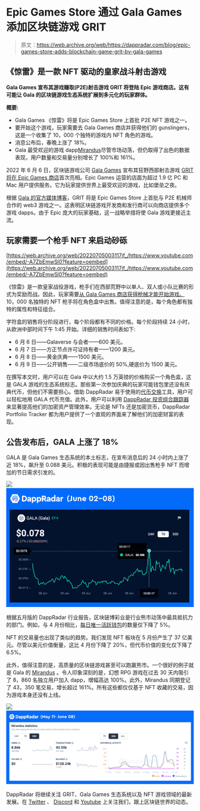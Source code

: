 # Epic Games Store 通过 Gala Games 添加区块链游戏 GRIT

> 原文：<https://web.archive.org/web/https://dappradar.com/blog/epic-games-store-adds-blockchain-game-grit-by-gala-games>

## 《惊雷》是一款 NFT 驱动的皇家战斗射击游戏

**Gala Games 宣布其游戏赚取(P2E)射击游戏 GRIT 将登陆 Epic 游戏商店。这有可能让 Gala 的区块链游戏生态系统扩展到多元化的玩家群体。**

**概要:**

*   Gala Games 《惊雷》将是 Epic Games Store 上首批 P2E NFT 游戏之一。
*   要开始这个游戏，玩家需要去 Gala Games 商店并获得他们的 gunslingers，这是一个收集了 10，000 个独特的游戏内 NFT 角色的游戏。
*   消息公布后，春晚上涨了 18%。
*   Gala 最受欢迎的游戏 dapp[Mirandus](https://web.archive.org/web/20220705003117/https://dappradar.com/ethereum/games/mirandus)尽管市场动荡，但仍取得了出色的数据表现，用户数量和交易量分别增长了 100%和 161%。

2022 年 6 月 6 日，区块链游戏公司 [Gala Games](https://web.archive.org/web/20220705003117/https://dappradar.com/blog/tag/gala-games) 宣布其狂野西部射击游戏 [GRIT 将在 Epic Games 商店](https://web.archive.org/web/20220705003117/https://twitter.com/GoGalaGames/status/1533783142364073986)首次亮相。Epic Games 运营的店面为超过 1.9 亿 PC 和 Mac 用户提供服务。它为玩家提供世界上最受欢迎的游戏，比如堡垒之夜。

根据 [Gala 的官方媒体博客](https://web.archive.org/web/20220705003117/https://blog.gala.games/epic-news-from-grit-dbaae34c23b9)，GRIT 将是 Epic Games Store 上首批与 P2E 机械师合作的 web3 游戏之一。这表明区块链游戏开发商和发行商可以向商店提供多个游戏 dapps。由于 Epic 庞大的玩家基础，这一战略举措将使 Gala 游戏更接近主流。

## 玩家需要一个枪手 NFT 来启动砂砾

[https://web.archive.org/web/20220705003117if_/https://www.youtube.com/embed/-A7ZbEmwSl0?feature=oembed](https://web.archive.org/web/20220705003117if_/https://www.youtube.com/embed/-A7ZbEmwSl0?feature=oembed)

《惊雷》是一款皇家战役游戏，枪手们在西部荒野中以单人、双人或小队比赛的形式为奖励而战。因此，玩家需要[从 Gala Games 商店获得枪械才能开始游戏。](https://web.archive.org/web/20220705003117/https://app.gala.games/games/buy-item/0x036d00000000000000000000000000000000?currency=GALA)10，000 名独特的 NFT 枪手将在角色盒中出售。值得注意的是，每个角色都有独特的属性和特征组合。

字符盒的销售将分阶段进行，每个阶段都有不同的价格。每个阶段持续 24 小时，从欧洲中部时间下午 1:45 开始。详细的销售时间表如下:

*   6 月 6 日——Galaverse 与会者——600 美元。
*   6 月 7 日——方正节点许可证持有者——1200 美元。
*   6 月 8 日——黄金庆典——1500 美元。
*   6 月 9 日——公开销售——二级市场底价的 50%,硬底价为 1500 美元。

在撰写本文时，用户可以在 Gala 中以大约 1.5 万英镑的价格购买一个角色盒，这是 GALA 游戏的生态系统标志。那些第一次参加庆典的玩家可能钱包里还没有庆典代币，但他们不需要担心。借助 DappRadar 易于使用的[代币交换](https://web.archive.org/web/20220705003117/https://dappradar.com/hub/token/eth/GALA?from=0x15d4c048f83bd7e37d49ea4c83a07267ec4203da)工具，用户可以轻松地用 GALA 代币充值。此外，用户可以利用 [DappRadar 投资组合跟踪器](https://web.archive.org/web/20220705003117/https://dappradar.com/hub/wallet/)来显著提高他们的加密资产管理效率。无论是 NFTs 还是加密货币，DappRadar Portfolio Tracker 都为用户提供了一个直观的界面来了解他们的加密财富的表现。

## 公告发布后，GALA 上涨了 18%

GALA 是 Gala Games 生态系统的本土标志，在宣布消息后的 24 小时内上涨了近 18%，飙升至 0.088 美元。积极的表现可能是由捷报或因出售枪手 NFT 而增加的节日需求引发的。

![](img/f4ad74ab2683d84ab663fe5e31cf7c2b.png)![Gala Games](img/d74542c5ac5f8ab2a9b68e3d3ccfdfca.png)

根据五月版的 DappRadar 行业报告，区块链博彩业是行业熊市动荡中最具抵抗力的部门。例如，与 4 月份相比，[每日唯一活跃钱包](https://web.archive.org/web/20220705003117/https://dappradar.com/industry-overview)的数量仅下降了 5%。

NFT 的交易量也出现了类似的趋势。我们发现 NFT 板块在 5 月份产生了 37 亿美元。尽管以美元价值衡量，这比 4 月份下降了 20%，但代币价值的变化仅下降了 6.5%。

此外，值得注意的是，高质量的区块链游戏甚至可以跑赢熊市。一个很好的例子就是 Gala 的 [Mirandus](https://web.archive.org/web/20220705003117/https://dappradar.com/ethereum/games/mirandus) 。令人印象深刻的是，幻想 RPG 游戏在过去 30 天内吸引了 8，860 名独立用户加入 dapp，增幅高达 100%。此外，Mirandus 同期登记了 43，350 笔交易，增长超过 161%。所有这些都仅仅基于 NFT 收藏的交易，因为游戏本身还没有上线。

![](img/f1af78b722299d6c798a850bf5ef85cc.png)![Gala Games Mirandus](img/934e8b9d03d87a67f64e46563f1b809a.png)

DappRadar 将继续关注 GRIT、Gala Games 生态系统以及 NFT 游戏领域的最新发展。在 [Twitter](https://web.archive.org/web/20220705003117/https://twitter.com/dappradar) 、 [Discord](https://web.archive.org/web/20220705003117/https://discord.gg/4ybbssrHkm) 和 [Youtube](https://web.archive.org/web/20220705003117/https://www.youtube.com/c/DappRadar) 上关注我们，跟上区块链世界的动态。